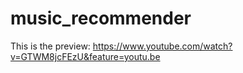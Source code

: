 # music_recommender

This is the preview: https://www.youtube.com/watch?v=GTWM8jcFEzU&feature=youtu.be
